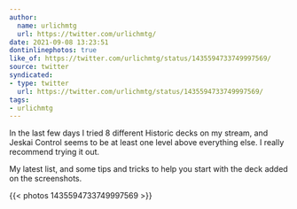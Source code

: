 ```yaml
---
author:
  name: urlichmtg
  url: https://twitter.com/urlichmtg/
date: 2021-09-08 13:23:51
dontinlinephotos: true
like_of: https://twitter.com/urlichmtg/status/1435594733749997569/
source: twitter
syndicated:
- type: twitter
  url: https://twitter.com/urlichmtg/status/1435594733749997569/
tags:
- urlichmtg
---
```


In the last few days I tried 8 different Historic decks on my stream, and Jeskai Control seems to be at least one level above everything else. I really recommend trying it out.



My latest list, and some tips and tricks to help you start with the deck added on the screenshots. 

{{< photos 1435594733749997569 >}}